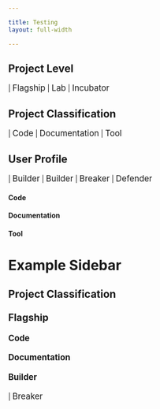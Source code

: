 ```yaml
---

title: Testing 
layout: full-width

---
```



## Project Level

<i class="fas fa-flag" style="font-size: 1.2em; color:#233e81;"></i> | <span style="font-size:1.2em">Flagship</span> 
<i class="fas fa-flask" style="font-size: 1.2em; color:#233e81;"></i> | <span style="font-size:1.2em">Lab</span> 
<i class="fas fa-lightbulb" style="font-size: 1.2em; color:#233e81;"></i> | <span style="font-size:1.2em">Incubator</span> 

## Project Classification 

<i class="fas fa-code" style="font-size: 1.2em; color:#233e81;"></i> | <span style="font-size:1.2em">Code</span> 
<i class="fas fa-book" style="font-size: 1.2em; color:#233e81;"></i> | <span style="font-size:1.2em">Documentation</span> 
<i class="fas fa-tools" style="font-size: 1.2em; color:#233e81;"></i> | <span style="font-size:1.2em">Tool</span> 

## User Profile

<i class="fas fa-pray" style="font-size: 1.2em; color:#233e81;"></i> | <span style="font-size:1.2em">Builder</span> 
<i class="fas fa-toolbox" style="font-size: 1.2em; color:#233e81;"></i> | <span style="font-size:1.2em">Builder</span> 
<i class="fas fa-hammer" style="font-size: 1.2em; color:#233e81;"></i> | <span style="font-size:1.2em">Breaker</span> 
<i class="fas fa-shield-alt" style="font-size: 1.2em; color:#233e81;"></i> | <span style="font-size:1.2em">Defender</span> 


#### <i class="fas fa-code" style=" color:#233e81;"></i>  Code
#### <i class="fas fa-book" style=" color:#233e81;"></i>  Documentation
#### <i class="fas fa-tools" style=" color:#233e81;"></i>  Tool

# Example Sidebar

## Project Classification
### <i class="fas fa-flag" style="font-size: 1.2em; color:#233e81;"></i>  <span style="font-size:1.2em">Flagship</span> 

#### <i class="fas fa-code" style="font-size: 1.2em; color:#233e81;"></i>  <span style="font-size:1.2em">Code</span>

#### <i class="fas fa-book" style="font-size: 1.2em; color:#233e81;"></i>  <span style="font-size:1.2em">Documentation</span> 

#### <i class="fas fa-toolbox" style="font-size: 1.2em; color:#233e81;"></i> <span style="font-size:1.2em">Builder</span> 
<i class="fas fa-hammer" style="font-size: 1.2em; color:#233e81;"></i> | <span style="font-size:1.2em">Breaker</span> 


